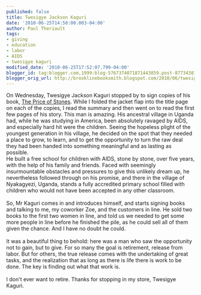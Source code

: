 ```yaml
---
published: false
title: Twesigye Jackson Kaguri
date: '2010-06-25T14:50:00.003-04:00'
author: Paul Theriault
tags:
- giving
- education
- labor
- AIDS
- twesigye kaguri
modified_date: '2010-06-25T17:52:07.799-04:00'
blogger_id: tag:blogger.com,1999:blog-5767374071871443859.post-8773438125262583565
blogger_orig_url: http://brooklinebooksmith.blogspot.com/2010/06/twesigye-jackson-kaguri.html
---
```


On Wednesday, Twesigye Jackson Kaguri stopped by to sign copies of his book, <a href="http://www.brooklinebooksmith-shop.com/book/9780670021840">The Price of Stones</a>.  While I folded the jacket flap into the title page on each of the copies, I read the summary and then went on to read the first few pages of his story.  This man is amazing.  His ancestral village in Uganda had, while he was studying in America, been absolutely ravaged by AIDS, and especially hard hit were the children.  Seeing the hopeless plight of the youngest generation in his village, he decided on the spot that they needed a place to grow, to learn, and to get the opportunity to turn the raw deal they had been handed into something meaningful and as lasting as possible. <br />He built a free school for children with AIDS, stone by stone, over five years, with the help of his family and friends.  Faced with seemingly insurmountable obstacles and pressures to give this unlikely dream up, he nevertheless followed through on his promise, and there in the village of Nyakagyezi, Uganda, stands a fully accredited primary school filled with children who would not have been accepted in any other classroom.<br /><br />So, Mr Kaguri comes in and introduces himself, and starts signing books and talking to me, my coworker Zoe, and the customers in line.  He sold two books to the first two women in line, and told us we needed to get some more people in line before he finished the pile, as he could sell all of them given the chance.  And I have no doubt he could. <br /><br />It was a beautiful thing to behold: here was a man who saw the opportunity not to gain, but to give.  For so many the goal is retirement, release from labor.  But for others, the true release comes with the undertaking of great tasks, and the realization that as long as there is life there is work to be done.  The key is finding out what that work is. <br /><br />I don't ever want to retire.  Thanks for stopping in my store, Twesigye Kaguri.